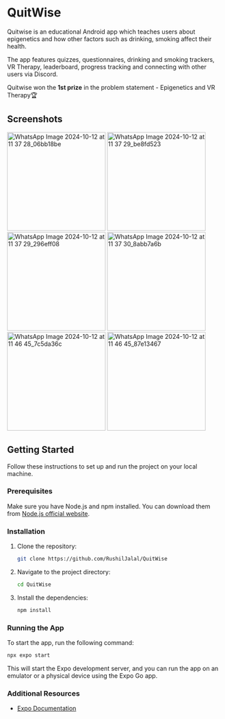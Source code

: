 # QuitWise

Quitwise is an educational Android app which teaches users about epigenetics and how other factors such as drinking, smoking affect their health.

The app features quizzes, questionnaires, drinking and smoking trackers, VR Therapy, leaderboard, progress tracking and connecting with other users via Discord.

Quitwise won the **1st prize** in the problem statement - Epigenetics and VR Therapy🏆

## Screenshots
<img src="https://github.com/user-attachments/assets/9f02b0c9-9c61-4e84-934f-cd975943d5aa" alt="WhatsApp Image 2024-10-12 at 11 37 28_06bb18be" width="230"/>
<img src="https://github.com/user-attachments/assets/ce164a34-d74b-42ef-a17f-1e30d7ea2570" alt="WhatsApp Image 2024-10-12 at 11 37 29_be8fd523" width="230"/>
<img src="https://github.com/user-attachments/assets/9f1396ce-283e-417b-8de1-877e4b9dffce" alt="WhatsApp Image 2024-10-12 at 11 37 29_296eff08" width="230"/>
<img src="https://github.com/user-attachments/assets/c0b0c5f7-83ee-4fec-b585-96f196249157" alt="WhatsApp Image 2024-10-12 at 11 37 30_8abb7a6b" width="230"/>
<img src="https://github.com/user-attachments/assets/705313e3-af54-4df4-9786-964824577bd3" alt="WhatsApp Image 2024-10-12 at 11 46 45_7c5da36c" width="230"/>
<img src="https://github.com/user-attachments/assets/14a02551-59fe-4f2f-aaca-1b1974ab0aed" alt="WhatsApp Image 2024-10-12 at 11 46 45_87e13467" width="230"/>


## Getting Started

Follow these instructions to set up and run the project on your local machine.

### Prerequisites

Make sure you have Node.js and npm installed. You can download them from [Node.js official website](https://nodejs.org/).

### Installation

1. Clone the repository:
   ```sh
   git clone https://github.com/RushilJalal/QuitWise
   ```
2. Navigate to the project directory:
   ```sh
   cd QuitWise
   ```
3. Install the dependencies:
   ```sh
   npm install
   ```

### Running the App

To start the app, run the following command:

```sh
npx expo start
```

This will start the Expo development server, and you can run the app on an emulator or a physical device using the Expo Go app.

### Additional Resources

- [Expo Documentation](https://docs.expo.dev/)
